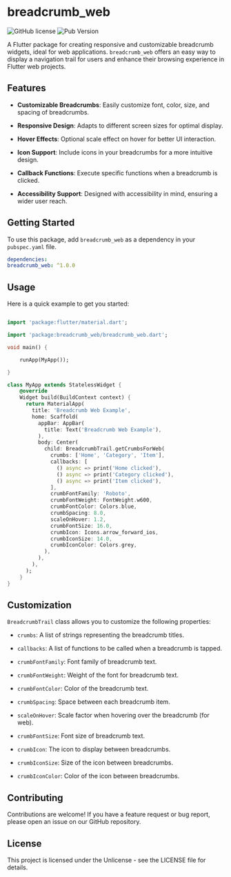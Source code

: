 # breadcrumb_web

![GitHub license](https://img.shields.io/badge/license-Unlicense-blue.svg)
![Pub Version](https://img.shields.io/pub/v/breadcrumbs_web.svg)

A Flutter package for creating responsive and customizable breadcrumb widgets, ideal for web
applications. `breadcrumb_web` offers an easy way to display a navigation trail for users and
enhance their browsing experience in Flutter web projects.

## Features

- **Customizable Breadcrumbs**: Easily customize font, color, size, and spacing of breadcrumbs.

- **Responsive Design**: Adapts to different screen sizes for optimal display.

- **Hover Effects**: Optional scale effect on hover for better UI interaction.

- **Icon Support**: Include icons in your breadcrumbs for a more intuitive design.

- **Callback Functions**: Execute specific functions when a breadcrumb is clicked.

- **Accessibility Support**: Designed with accessibility in mind, ensuring a wider user reach.

## Getting Started

To use this package, add `breadcrumb_web` as a dependency in your `pubspec.yaml` file.

```yaml
dependencies:
breadcrumb_web: ^1.0.0
```

## Usage

Here is a quick example to get you started:

```dart

import 'package:flutter/material.dart';

import 'package:breadcrumb_web/breadcrumb_web.dart';

void main() {

    runApp(MyApp());

}

class MyApp extends StatelessWidget {
    @override
    Widget build(BuildContext context) {
      return MaterialApp(
        title: 'Breadcrumb Web Example',
        home: Scaffold(
          appBar: AppBar(
            title: Text('Breadcrumb Web Example'),
          ),
          body: Center(
            child: BreadcrumbTrail.getCrumbsForWeb(
              crumbs: ['Home', 'Category', 'Item'],
              callbacks: [
                () async => print('Home clicked'),
                () async => print('Category clicked'),
                () async => print('Item clicked'),
              ],
              crumbFontFamily: 'Roboto',
              crumbFontWeight: FontWeight.w600,
              crumbFontColor: Colors.blue,
              crumbSpacing: 8.0,
              scaleOnHover: 1.2,
              crumbFontSize: 16.0,
              crumbIcon: Icons.arrow_forward_ios,
              crumbIconSize: 14.0,
              crumbIconColor: Colors.grey,
            ),
          ),
        ),
      );
    }
}
```

## Customization

`BreadcrumbTrail` class allows you to customize the following properties:

- `crumbs`: A list of strings representing the breadcrumb titles.

- `callbacks`: A list of functions to be called when a breadcrumb is tapped.

- `crumbFontFamily`: Font family of breadcrumb text.

- `crumbFontWeight`: Weight of the font for breadcrumb text.

- `crumbFontColor`: Color of the breadcrumb text.

- `crumbSpacing`: Space between each breadcrumb item.

- `scaleOnHover`: Scale factor when hovering over the breadcrumb (for web).

- `crumbFontSize`: Font size of breadcrumb text.

- `crumbIcon`: The icon to display between breadcrumbs.

- `crumbIconSize`: Size of the icon between breadcrumbs.

- `crumbIconColor`: Color of the icon between breadcrumbs.

## Contributing

Contributions are welcome! If you have a feature request or bug report, please open an issue on our
GitHub repository.

## License

This project is licensed under the Unlicense - see the LICENSE file for details.

